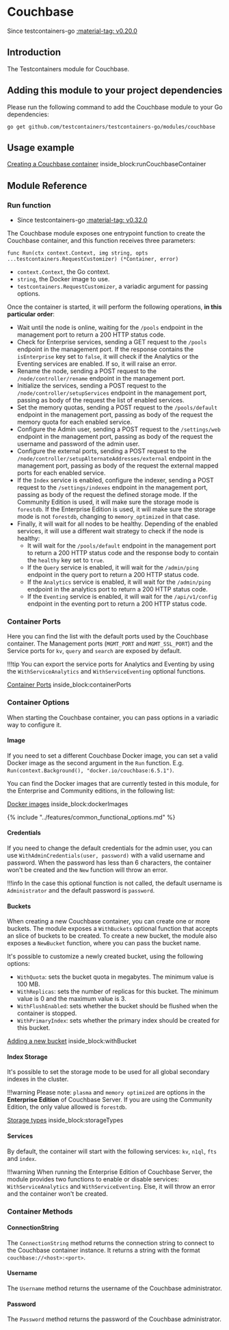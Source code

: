 # Couchbase

Since testcontainers-go <a href="https://github.com/testcontainers/testcontainers-go/releases/tag/v0.20.0"><span class="tc-version">:material-tag: v0.20.0</span></a>

## Introduction

The Testcontainers module for Couchbase.

## Adding this module to your project dependencies

Please run the following command to add the Couchbase module to your Go dependencies:

```
go get github.com/testcontainers/testcontainers-go/modules/couchbase
```

## Usage example

<!--codeinclude-->
[Creating a Couchbase container](../../modules/couchbase/examples_test.go) inside_block:runCouchbaseContainer
<!--/codeinclude-->

## Module Reference

### Run function

- Since testcontainers-go <a href="https://github.com/testcontainers/testcontainers-go/releases/tag/v0.32.0"><span class="tc-version">:material-tag: v0.32.0</span></a>


The Couchbase module exposes one entrypoint function to create the Couchbase container, and this function receives three parameters:

```golang
func Run(ctx context.Context, img string, opts ...testcontainers.RequestCustomizer) (*Container, error)
```

- `context.Context`, the Go context.
- `string`, the Docker image to use.
- `testcontainers.RequestCustomizer`, a variadic argument for passing options.

Once the container is started, it will perform the following operations, **in this particular order**:

* Wait until the node is online, waiting for the `/pools` endpoint in the management port to return a 200 HTTP status code.
* Check for Enterprise services, sending a GET request to the `/pools` endpoint in the management port. If the response contains the `isEnterprise` key set to `false`, it will check if the Analytics or the Eventing services are enabled. If so, it will raise an error.
* Rename the node, sending a POST request to the `/node/controller/rename` endpoint in the management port.
* Initialize the services, sending a POST request to the `/node/controller/setupServices` endpoint in the management port, passing as body of the request the list of enabled services.
* Set the memory quotas, sending a POST request to the `/pools/default` endpoint in the management port, passing as body of the request the memory quota for each enabled service.
* Configure the Admin user, sending a POST request to the `/settings/web` endpoint in the management port, passing as body of the request the username and password of the admin user.
* Configure the external ports, sending a POST request to the `/node/controller/setupAlternateAddresses/external` endpoint in the management port, passing as body of the request the external mapped ports for each enabled service.
* If the `Index` service is enabled, configure the indexer, sending a POST request to the `/settings/indexes` endpoint in the management port, passing as body of the request the defined storage mode. If the Community Edition is used, it will make sure the storage mode is `forestdb`. If the Enterprise Edition is used, it will make sure the storage mode is not `forestdb`, changing to `memory_optimized` in that case.
* Finally, it will wait for all nodes to be healthy. Depending of the enabled services, it will use a different wait strategy to check if the node is healthy:
	- It will wait for the `/pools/default` endpoint in the management port to return a 200 HTTP status code and the response body to contain the `healthy` key set to `true`.
	- If the `Query` service is enabled, it will wait for the `/admin/ping` endpoint in the query port to return a 200 HTTP status code.
	- If the `Analytics` service is enabled, it will wait for the `/admin/ping` endpoint in the analytics port to return a 200 HTTP status code.
	- If the `Eventing` service is enabled, it will wait for the `/api/v1/config` endpoint in the eventing port to return a 200 HTTP status code.

### Container Ports

Here you can find the list with the default ports used by the Couchbase container. The Management ports (`MGMT_PORT` and `MGMT_SSL_PORT`) and the Service ports for `kv`, `query` and `search` are exposed by default.

!!!tip
	You can export the service ports for Analytics and Eventing by using the `WithServiceAnalytics` and `WithServiceEventing` optional functions.

<!--codeinclude-->
[Container Ports](../../modules/couchbase/couchbase.go) inside_block:containerPorts
<!--/codeinclude-->

### Container Options

When starting the Couchbase container, you can pass options in a variadic way to configure it.

#### Image

If you need to set a different Couchbase Docker image, you can set a valid Docker image as the second argument in the `Run` function.
E.g. `Run(context.Background(), "docker.io/couchbase:6.5.1")`.

You can find the Docker images that are currently tested in this module, for the Enterprise and Community editions, in the following list:

<!--codeinclude-->
[Docker images](../../modules/couchbase/couchbase_test.go) inside_block:dockerImages
<!--/codeinclude-->

{% include "../features/common_functional_options.md" %}

#### Credentials

If you need to change the default credentials for the admin user, you can use `WithAdminCredentials(user, password)` with a valid username and password.
When the password has less than 6 characters, the container won't be created and the `New` function will throw an error.

!!!info
	In the case this optional function is not called, the default username is `Administrator` and the default password is `password`.

#### Buckets

When creating a new Couchbase container, you can create one or more buckets. The module exposes a `WithBuckets` optional function that accepts an slice of buckets to be created.
To create a new bucket, the module also exposes a `NewBucket` function, where you can pass the bucket name.

It's possible to customize a newly created bucket, using the following options:

- `WithQuota`: sets the bucket quota in megabytes. The minimum value is 100 MB.
- `WithReplicas`: sets the number of replicas for this bucket. The minimum value is 0 and the maximum value is 3.
- `WithFlushEnabled`: sets whether the bucket should be flushed when the container is stopped.
- `WithPrimaryIndex`: sets whether the primary index should be created for this bucket.

<!--codeinclude-->
[Adding a new bucket](../../modules/couchbase/couchbase_test.go) inside_block:withBucket
<!--/codeinclude-->

#### Index Storage

It's possible to set the storage mode to be used for all global secondary indexes in the cluster.

!!!warning
	Please note: `plasma` and `memory optimized` are options in the **Enterprise Edition** of Couchbase Server. If you are using the Community Edition, the only value allowed is `forestdb`.

<!--codeinclude-->
[Storage types](../../modules/couchbase/storage_mode.go) inside_block:storageTypes
<!--/codeinclude-->

#### Services

By default, the container will start with the following services: `kv`, `n1ql`, `fts` and `index`.

!!!warning
	When running the Enterprise Edition of Couchbase Server, the module provides two functions to enable or disable services:
	`WithServiceAnalytics` and `WithServiceEventing`. Else, it will throw an error and the container won't be created.

### Container Methods

#### ConnectionString

The `ConnectionString` method returns the connection string to connect to the Couchbase container instance. 
It returns a string with the format `couchbase://<host>:<port>`.

#### Username

The `Username` method returns the username of the Couchbase administrator. 

#### Password

The `Password` method returns the password of the Couchbase administrator.
